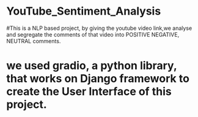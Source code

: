 # YouTube_Sentiment_Analysis
#This is a NLP based project, by giving the youtube video link,we analyse and segregate the comments of that video into POSITIVE NEGATIVE, NEUTRAL comments.
# we used gradio, a python library, that works on Django framework to create the User Interface of this project.
